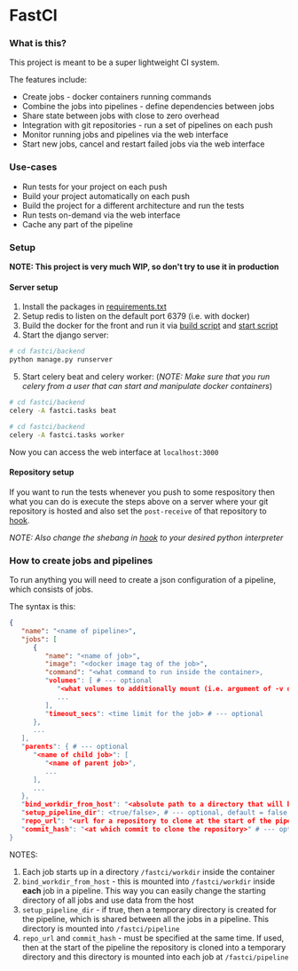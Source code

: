 # FastCI

### What is this?

This project is meant to be a super lightweight CI system.

The features include:

* Create jobs - docker containers running commands
* Combine the jobs into pipelines - define dependencies between jobs
* Share state between jobs with close to zero overhead
* Integration with git repositories - run a set of pipelines on each push
* Monitor running jobs and pipelines via the web interface
* Start new jobs, cancel and restart failed jobs via the web interface

### Use-cases

* Run tests for your project on each push
* Build your project automatically on each push
* Build the project for a different architecture and run the tests
* Run tests on-demand via the web interface
* Cache any part of the pipeline

### Setup

**NOTE: This project is very much WIP, so don't try to use it in production**

#### Server setup

1. Install the packages in [requirements.txt](requirements.txt)
2. Setup redis to listen on the default port 6379 (i.e. with docker)
3. Build the docker for the front and run it via [build script](front/build_docker.sh)
   and [start script](front/start_front.sh)
4. Start the django server:

```bash
# cd fastci/backend
python manage.py runserver
```

5. Start celery beat and celery worker: (*NOTE: Make sure that you run celery from a user that can
   start and manipulate docker containers*)

```bash
# cd fastci/backend
celery -A fastci.tasks beat

# cd fastci/backend
celery -A fastci.tasks worker
```

Now you can access the web interface at `localhost:3000`

#### Repository setup

If you want to run the tests whenever you push to some respository then what you can do is execute
the steps above on a server where your git repository is hosted and also set the `post-receive` of
that repository to [hook](internal/post-receive).

*NOTE: Also change the shebang in [hook](internal/post-receive) to your desired python interpreter*

### How to create jobs and pipelines

To run anything you will need to create a json configuration of a pipeline, which consists of jobs.

The syntax is this:

```json
{
   "name": "<name of pipeline>",
   "jobs": [
      {
         "name": "<name of job>",
         "image": "<docker image tag of the job>",
         "command": "<what command to run inside the container>,
         "volumes": [ # --- optional
            "<what volumes to additionally mount (i.e. argument of -v docker option)>",
            ...
         ],
         "timeout_secs": <time limit for the job> # --- optional
      },
      ...
   ],
   "parents": { # --- optional
      "<name of child job>": [
         "<name of parent job>",
         ...
      ],
      ...
   },
   "bind_workdir_from_host": "<absolute path to a directory that will be mounted to /fastci/workdir>", # --- optional
   "setup_pipeline_dir": <true/false>, # --- optional, default = false
   "repo_url": "<url for a repository to clone at the start of the pipeline>", # --- optional
   "commit_hash": "<at which commit to clone the repository>" # --- optional
}
```

NOTES:

1. Each job starts up in a directory `/fastci/workdir` inside the container
2. `bind_workdir_from_host` - this is mounted into `/fastci/workdir` inside **each** job in a
   pipeline. This way you can easily change the starting directory of all jobs and use data from
   the host
3. `setup_pipeline_dir` - if true, then a temporary directory is created for the pipeline, which is
   shared between all the jobs in a pipeline. This directory is mounted into `/fastci/pipeline`
4. `repo_url` and `commit_hash` - must be specified at the same time. If used, then at the start of
   the pipeline the repository is cloned into a temporary directory and this directory is mounted
   into each job at `/fastci/pipeline`